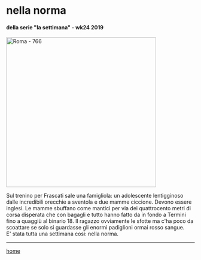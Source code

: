 # nella norma  

#### della serie "la settimana" - wk24 2019
<img src="https://drive.google.com/uc?id=1VD2ojoqpPwe9Ozb45bqWKV1Tx0NMH0vp" alt="Roma - 766" width="400">    
<!--- /interarete106.png  --->  

Sul trenino per Frascati sale una famigliola: un adolescente lentigginoso dalle incredibili orecchie a sventola e due mamme ciccione. Devono essere inglesi. Le mamme sbuffano come mantici per via dei quattrocento metri di corsa disperata che con bagagli e tutto hanno fatto da in fondo a Termini fino a quaggiù al binario 18. Il ragazzo ovviamente le sfotte ma c'ha poco da scoattare se solo si guardasse gli enormi padiglioni ormai rosso sangue.  
E' stata tutta una settimana così: nella norma.  

---  
[home](/interarete.md)   

